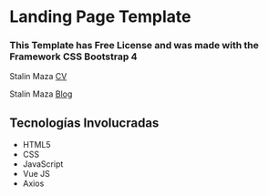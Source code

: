 # Landing Page Template

### This Template has Free License and was made with the Framework CSS Bootstrap 4

Stalin Maza <a target="_blank" href="https://stalinmazaepn.github.io/stalinMaza/">CV</a>

Stalin Maza <a target="_blank" href="https://stalinmazaepn.github.io/StalinMazaEpn/">Blog</a>

## Tecnologías Involucradas

- HTML5
- CSS
- JavaScript
- Vue JS
- Axios
